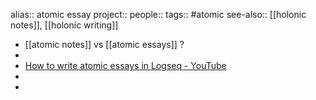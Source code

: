 alias:: atomic essay
project::
people::
tags:: #atomic 
see-also:: [[holonic notes]], [[holonic writing]]
- [[atomic notes]] vs [[atomic essays]] ?
-
- [How to write atomic essays in Logseq - YouTube](https://www.youtube.com/watch?v=KiCplAxd__c)
-
-